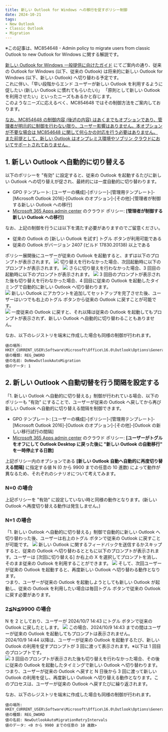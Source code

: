 ```yaml
---
title: 新しい Outlook for Windows への移行を促すポリシー制御
date: 2024-10-21
tags: 
- New Outlook
- Classic Outlook
- Migration
---
```


※この記事は、MC854648 - Admin policy to migrate users from classic Outlook to new Outlook for Windows に関する解説です。  

[新しい Outlook for Windows 一般提供に向けたガイド](https://jpmessaging.github.io/blog/new-outlook-for-windows-a-guide-to-product-availability/) にてご案内の通り、従来の Outlook for Windows (以下、従来の Outlook) は将来的に新しい Outlook for Windows (以下、新しい Outlook) へ切り替わる予定です。  
これに伴い、「早い段階からエンド ユーザーが新しい Outlook を利用するように促したい (新しい Outlook に慣れてもらいたい)」 「原則として新しい Outlook を利用させたい」といったニーズもあるかと存じます。  
このようなニーズに応えるべく、MC854648 ではその制御方法をご案内しております。  

<u>なお、MC854648 の制御内容 (後述の内容) はあくまでもオプションであり、管理者が明示的に制御を行わない限り、ユーザー影響はありません。本オプションが不要な場合は MC854648 に関して何らかの対応を行う必要はありません。  
また前提として、新しい Outlook はオンプレミス環境やソブリン クラウドにおいてサポートされておりません。</u>

## 1. 新しい Outlook へ自動的に切り替える
以下のポリシーを "有効" に設定すると、従来の Outlook を起動するたびに新しい Outlook への切り替えが促され、最終的には一度自動的に切り替わります。  
- GPO テンプレート: [ユーザーの構成]-[ポリシー]-[管理用テンプレート]-[Microsoft Outlook 2016]-[Outlook のオプション]-[その他]-[管理者が制御する新しい Outlook への移行]
- [Microsoft 365 Apps admin center](https://config.office.com/) のクラウド ポリシー: **[管理者が制御する新しい Outlook への移行]** 

なお、上記の制御を行うには以下を満たす必要がありますのでご留意ください。
- 従来の Outlook の [新しい Outlook を試す] トグル ボタンが利用可能である  
- 従来の Outlook がバージョン 2407 (ビルド 17830.20138) 以上である

ポリシー展開後にユーザーが従来の Outlook を起動すると、まずは以下のプロンプトが表示されます。
![](image-3.png)
切り替えを行わなかった場合、次回起動時に以下のプロンプトが表示されます。
![](image-4.png)
さらに切り替えを行わなかった場合、3 回目の起動時に以下のプロンプトが表示されます。
![](image-5.png)
3 回目のプロンプトが表示された後も切り替えを行わなかった場合、4 回目に従来の Outlook を起動したタイミングで自動的に新しい Outlook へ切り替わります。  
![](image-6.png)
新しい Outlook にアカウントを追加してセットアップを完了させた後、ユーザーはいつでも右上のトグル ボタンから従来の Outlook に戻すことが可能です。  
![](image-7.png)
一度従来の Outlook に戻すと、それ以降は従来の Outlook を起動してもプロンプトが表示されず、新しい Outlook へ自動的に切り替わることもありません。

なお、以下のレジストリを端末に作成した場合も同様の制御が行われます。
```
値の場所: HKEY_CURRENT_USER\Software\Microsoft\Office\16.0\Outlook\Options\General
値の種類: REG_DWORD
値の名前: DoNewOutlookAutoMigration
値のデータ: 1
```


## 2. 新しい Outlook へ自動切替を行う間隔を設定する
「1. 新しい Outlook へ自動的に切り替える」制御が行われている場合、以下のポリシーも "有効" にすることで、ユーザーが従来の Outlook へ戻してから再び新しい Outlook へ自動的に切り替える間隔を制御できます。
- GPO テンプレート: [ユーザーの構成]-[ポリシー]-[管理用テンプレート]-[Microsoft Outlook 2016]-[Outlook のオプション]-[その他]-[Outlook の新しい移行試行の間隔]
- [Microsoft 365 Apps admin center](https://config.office.com/) のクラウド ポリシー: **[ユーザーがトグルをオフにして Outlook Desktop に戻った後に "新しい Outlook の自動移行" を一時停止する日数]** 

上記ポリシー内のオプションである **[新しい Outlook 自動へ自動的に再度切り替える間隔]** に指定する値 N (0 から 9900 までの任意の 10 進数) によって動作が異なるため、それぞれのシナリオについて考えてみます。  

### N=0 の場合
上記ポリシーを "有効" に設定していない時と同様の動作となります。(新しい Outlook へ再度切り替える動作は発生しません。)

### N=1 の場合
「1. 新しい Outlook へ自動的に切り替える」制御で自動的に新しい Outlook へ切り替わった後、ユーザーは右上のトグル ボタンで従来の Outlook に戻すことが可能です。
![](image-10.png)
新しい Outlook に関するフィードバックを送信するかスキップすると、従来の Outlook へ切り替わるとともに以下のプロンプトが表示されます。ユーザーは [次回に切り替える] か右上の X を選択してプロンプトを消し、そのまま従来の Outlook を利用することができます。
![](image-11.png)
そして、次回ユーザーが従来の Outlook を起動すると、再度新しい Outlook へ切り替わる動作となります。  
つまり、ユーザーが従来の Outlook を起動しようとしても新しい Outlook が起動し、従来の Outlook を利用したい場合は毎回トグル ボタンで従来の Outlook に戻す必要があります。

### 2≦N≦9900 の場合
N を 2 としており、ユーザーが 2024/10/7 14:43 にトグル ボタンで従来の Outlook に戻したとします。
![](image-14.png)
この場合、2024/10/9 14:43 までの間はユーザーが従来の Outlook を起動してもプロンプトは表示されません。  
 2024/10/9 14:44 以降は、ユーザーが従来の Outlook を起動するたび、新しい Outlook の利用を促すプロンプトが 3 回に渡って表示されます。※以下は 1 回目のプロンプトです。  
![](image-15.png)
3 回目のプロンプトが表示された後も切り替えを行わなかった場合、その後に従来の Outlook を起動したタイミングで新しい Outlook へ切り替わります。  
つまり、ユーザーが従来の Outlook へ戻すと N 日後から 3 回に渡って新しい Outlook の利用を促し、再度新しい Outlook へ切り替える動作となります。このプロセスは、ユーザーが従来の Outlook へ戻すたびに繰り返されます。

 なお、以下のレジストリを端末に作成した場合も同様の制御が行われます。
```
値の場所: HKEY_CURRENT_USER\Software\Microsoft\Office\16.0\Outlook\Options\General
値の種類: REG_DWORD
値の名前: NewOutlookAutoMigrationRetryIntervals
値のデータ: <0 から 9900 までの任意の 10 進数>
```